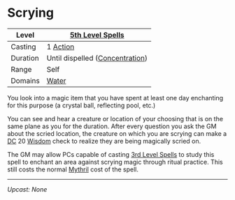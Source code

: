 # Scrying

| Level    | [5th Level Spells](5th%20Level%20Spells.md)                               |
| -------- | ------------------------------------------------------------------------- |
| Casting  | 1 [Action](../../../../Game%20Procedures/Core%20Procedures/Action.md)                       |
| Duration | Until dispelled ([Concentration](../../Concentration.md)) |
| Range    | Self                                                                      |
| Domains  | [Water](../../Spell%20Domains/Water.md)                                |

You look into a magic item that you have spent at least one day enchanting for this purpose (a crystal ball, reflecting pool, etc.)

You can see and hear a creature or location of your choosing that is on the same plane as you for the duration. After every question you ask the GM about the scried location, the creature on which you are scrying can make a [DC](../../../../Game%20Procedures/Core%20Procedures/DC.md) 20 [Wisdom](../../../../Player%20Characters/The%20Ability%20Scores/Wisdom.md) check to realize they are being magically scried on.

The GM may allow PCs capable of casting [3rd Level Spells](../Level%203/3rd%20Level%20Spells.md) to study this spell to enchant an area against scrying magic through ritual practice. This still costs the normal [Mythril](../../../Spellcasting/Mythril.md) cost of the spell.

---
*Upcast: None*
